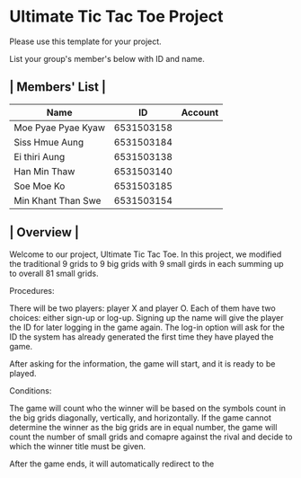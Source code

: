 Ultimate Tic Tac Toe Project
=============
Please use this template for your project.

List your group's member's below with ID and name.

| Members' List |
-----------------

|       Name          |      ID        |   Account  |
|---------------------|----------------|------------|
| Moe Pyae Pyae Kyaw  |   6531503158   |            |
| Siss Hmue Aung      |   6531503184   |            |
| Ei thiri Aung       |   6531503138   |            |
| Han Min Thaw        |   6531503140   |            |
| Soe Moe Ko          |   6531503185   |            |
| Min Khant Than Swe  |   6531503154   |            |

| Overview |
------------

Welcome to our project, Ultimate Tic Tac Toe. In this project, we modified the traditional 9 grids to 9 big grids with 9 small girds in each summing up to overall 81 small grids. 

Procedures:

There will be two players: player X and player O. Each of them have two choices: either sign-up or log-up. Signing up the name will give the player the ID for later logging in the game again. The log-in option will ask for the ID the system has already generated the first time they have played the game.

After asking for the information, the game will start, and it is ready to be played. 

Conditions:

The game will count who the winner will be based on the symbols count in the big grids diagonally, vertically, and horizontally. If the game cannot determine the winner as the big grids are in equal number, the game will count the number of small grids and comapre against the rival and decide to which the winner title must be given.

After the game ends, it will automatically redirect to the 
